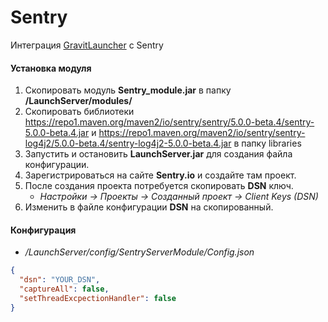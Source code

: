# Sentry

Интеграция [GravitLauncher] с Sentry

#### Установка модуля

1. Скопировать модуль **Sentry_module.jar** в папку **/LaunchServer/modules/**
2. Скопировать библиотеки https://repo1.maven.org/maven2/io/sentry/sentry/5.0.0-beta.4/sentry-5.0.0-beta.4.jar и https://repo1.maven.org/maven2/io/sentry/sentry-log4j2/5.0.0-beta.4/sentry-log4j2-5.0.0-beta.4.jar в папку libraries
3. Запустить и остановить **LaunchServer.jar** для создания файла конфигурации.
4. Зарегистрироваться на сайте **Sentry.io** и создайте там проект.
5. После создания проекта потребуется скопировать **DSN** ключ.
    - *Настройки -> Проекты -> Созданный проект -> Client Keys (DSN)*
6. Изменить в файле конфигурации **DSN** на скопированный.

#### Конфигурация

- */LaunchServer/config/SentryServerModule/Config.json*

```json
{
  "dsn": "YOUR_DSN",
  "captureAll": false,
  "setThreadExcpectionHandler": false
}
```

[GravitLauncher]: https://github.com/GravitLauncher/Launcher
